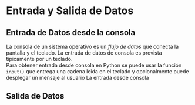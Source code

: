 # Entrada y Salida de Datos

## Entrada de Datos desde la consola
La consola de un sistema operativo es un _flujo de datos_ que conecta la pantalla y el teclado. La entrada 
de datos de consola es provista típicamente por un teclado.   
Para obtener entrada desde consola en Python se puede usar la función `input()` que entrega una cadena leida
en el teclado y opcionalmente puede desplegar un mensaje al usuario
La entrada desde consola 

## Salida de Datos

